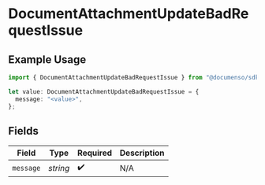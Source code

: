 # DocumentAttachmentUpdateBadRequestIssue

## Example Usage

```typescript
import { DocumentAttachmentUpdateBadRequestIssue } from "@documenso/sdk-typescript/models/errors";

let value: DocumentAttachmentUpdateBadRequestIssue = {
  message: "<value>",
};
```

## Fields

| Field              | Type               | Required           | Description        |
| ------------------ | ------------------ | ------------------ | ------------------ |
| `message`          | *string*           | :heavy_check_mark: | N/A                |